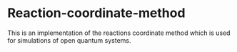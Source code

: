 # Reaction-coordinate-method
This is an implementation of the reactions coordinate method which is used for simulations of open quantum systems.
